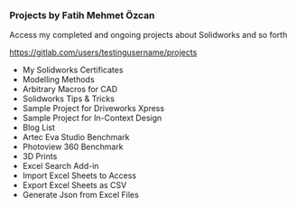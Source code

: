 ### Projects by Fatih Mehmet Özcan


Access my completed and ongoing projects about Solidworks and so forth


https://gitlab.com/users/testingusername/projects


* My Solidworks Certificates
* Modelling Methods
* Arbitrary Macros for CAD
* Solidworks Tips & Tricks
* Sample Project for Driveworks Xpress
* Sample Project for In-Context Design
* Blog List
* Artec Eva Studio Benchmark
* Photoview 360 Benchmark
* 3D Prints
* Excel Search Add-in
* Import Excel Sheets to Access
* Export Excel Sheets as CSV
* Generate Json from Excel Files
